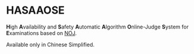 # HASAAOSE
**H**igh **A**vailability and **S**afety **A**utomatic **A**lgorithm **O**nline-Judge **S**ystem for **E**xaminations based on [NOJ](https://github.com/ZsgsDesign/NOJ).

Available only in Chinese Simplified.
